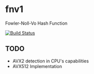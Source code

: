 # fnv1

Fowler-Noll-Vo Hash Function

[![Build Status](https://travis-ci.com/kei-g/fnv1.svg?branch=master)](https://travis-ci.com/kei-g/fnv1)

## TODO

* AVX2 detection in CPU's capabilities
* AVX512 Implementation
